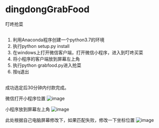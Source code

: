 # dingdongGrabFood
叮咚抢菜
##
1. 利用Anaconda程序创建一个python3.7的环境
3. 执行python setup.py install
4. 在windows上打开微信客户端，打开微信小程序，进入到叮咚买菜
5. 将小程序的客户端放到屏幕左上角
6. 执行python grabfood.py进入抢菜
7. 按q退出
##
成功选定后30分钟内付款完成。

微信打开小程序位置
![image](https://user-images.githubusercontent.com/26683176/163359002-1173c912-7cc7-4ada-a481-2bda37ec590a.png)

小程序放到屏幕左上角
![image](https://user-images.githubusercontent.com/26683176/163358872-03ceb0a0-6bb2-4805-9a16-14ca32275ab4.png)

此处根据自己电脑屏幕修改下，如果匹配失败，修改一下坐标位置
![image](https://user-images.githubusercontent.com/26683176/163359192-ec545673-c0b8-4bd1-b609-9401fd5336bd.png)

